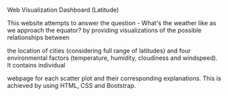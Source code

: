 Web Visualization Dashboard (Latitude)

This website attempts to answer the question - What's the weather like as we approach the equator? by providing visualizations of the possible relationships between 

the location of cities (considering full range of latitudes) and four environmental factors (temperature, humidity, cloudiness and windspeed). It contains individual 

webpage for each scatter plot and their corresponding explanations. This is achieved by using HTML, CSS and Bootstrap. 
